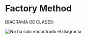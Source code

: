# Factory Method

DIAGRAMA DE CLASES:

![No ha sido encontrado el diagrama](https://upload.wikimedia.org/wikipedia/commons/d/dc/Singleton_pattern_uml.png)<br>
